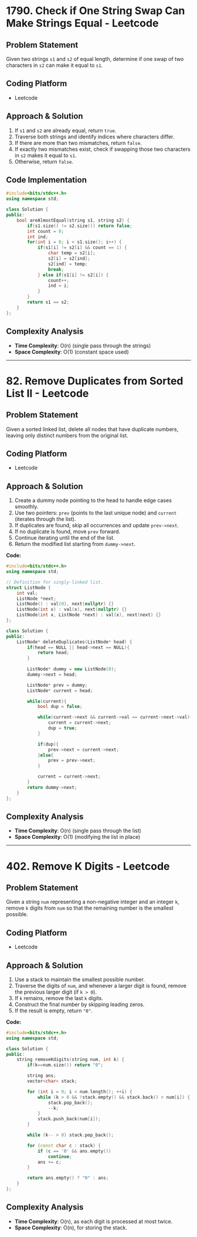 # 1790. Check if One String Swap Can Make Strings Equal - Leetcode

## Problem Statement
Given two strings `s1` and `s2` of equal length, determine if one swap of two characters in `s2` can make it equal to `s1`.

## Coding Platform
- Leetcode

## Approach & Solution
1. If `s1` and `s2` are already equal, return `true`.
2. Traverse both strings and identify indices where characters differ.
3. If there are more than two mismatches, return `false`.
4. If exactly two mismatches exist, check if swapping those two characters in `s2` makes it equal to `s1`.
5. Otherwise, return `false`.

## Code Implementation
```cpp
#include<bits/stdc++.h>
using namespace std;

class Solution {
public:
    bool areAlmostEqual(string s1, string s2) {
        if(s1.size() != s2.size()) return false;
        int count = 0;
        int ind;
        for(int i = 0; i < s1.size(); i++) {
            if(s1[i] != s2[i] && count == 1) {
                char temp = s2[i];
                s2[i] = s2[ind];
                s2[ind] = temp;
                break;
            } else if(s1[i] != s2[i]) {
                count++;
                ind = i;
            }
        }
        return s1 == s2;
    }
};
```

## Complexity Analysis
- **Time Complexity**: O(n) (single pass through the strings)
- **Space Complexity**: O(1) (constant space used)

---
###
# 82. Remove Duplicates from Sorted List II - Leetcode

## Problem Statement
Given a sorted linked list, delete all nodes that have duplicate numbers, leaving only distinct numbers from the original list.

## Coding Platform
- Leetcode

## Approach & Solution
1. Create a dummy node pointing to the head to handle edge cases smoothly.
2. Use two pointers: `prev` (points to the last unique node) and `current` (iterates through the list).
3. If duplicates are found, skip all occurrences and update `prev->next`.
4. If no duplicate is found, move `prev` forward.
5. Continue iterating until the end of the list.
6. Return the modified list starting from `dummy->next`.

**Code:**
```cpp
#include<bits/stdc++.h>
using namespace std;

// Definition for singly-linked list.
struct ListNode {
    int val;
    ListNode *next;
    ListNode() : val(0), next(nullptr) {}
    ListNode(int x) : val(x), next(nullptr) {}
    ListNode(int x, ListNode *next) : val(x), next(next) {}
};

class Solution {
public:
    ListNode* deleteDuplicates(ListNode* head) {
        if(head == NULL || head->next == NULL){
            return head;
        }
        
        ListNode* dummy = new ListNode(0);
        dummy->next = head;

        ListNode* prev = dummy;
        ListNode* current = head;

        while(current){
            bool dup = false;

            while(current->next && current->val == current->next->val){
                current = current->next;
                dup = true;
            }

            if(dup){
                prev->next = current->next;
            }else{
                prev = prev->next;
            }

            current = current->next;
        }
        return dummy->next;
    }
};
```

## Complexity Analysis
- **Time Complexity**: O(n) (single pass through the list)
- **Space Complexity**: O(1) (modifying the list in place)

---
###
# 402. Remove K Digits - Leetcode  

## Problem Statement  
Given a string `num` representing a non-negative integer and an integer `k`, remove `k` digits from `num` so that the remaining number is the smallest possible.  

## Coding Platform  
- Leetcode  

## Approach & Solution  
1. Use a stack to maintain the smallest possible number.  
2. Traverse the digits of `num`, and whenever a larger digit is found, remove the previous larger digit (if `k > 0`).  
3. If `k` remains, remove the last `k` digits.  
4. Construct the final number by skipping leading zeros.  
5. If the result is empty, return `"0"`.  


**Code:**
```cpp
#include<bits/stdc++.h>
using namespace std;

class Solution {
public:
    string removeKdigits(string num, int k) {
        if(k==num.size()) return "0";

        string ans;
        vector<char> stack;

        for (int i = 0; i < num.length(); ++i) {
            while (k > 0 && !stack.empty() && stack.back() > num[i]) {
                stack.pop_back();
                --k;
            }
            stack.push_back(num[i]);
        }

        while (k-- > 0) stack.pop_back();

        for (const char c : stack) {
            if (c == '0' && ans.empty())
                continue;
            ans += c;
        }

        return ans.empty() ? "0" : ans;
    }
};
```


## Complexity Analysis  
- **Time Complexity**: O(n), as each digit is processed at most twice.  
- **Space Complexity**: O(n), for storing the stack.  

